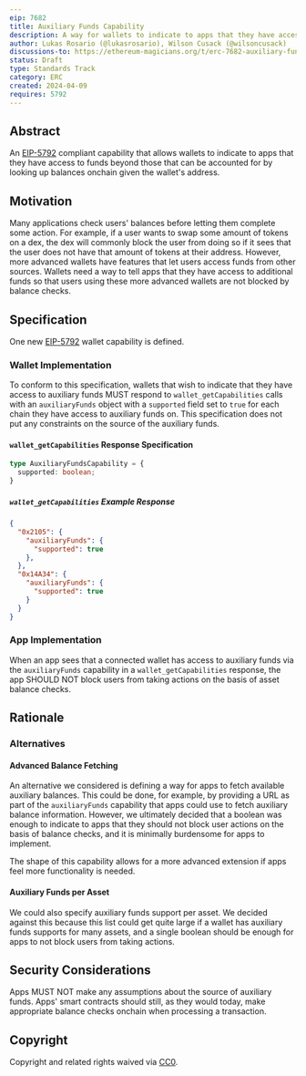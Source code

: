 ```yaml
---
eip: 7682
title: Auxiliary Funds Capability
description: A way for wallets to indicate to apps that they have access to additional funds
author: Lukas Rosario (@lukasrosario), Wilson Cusack (@wilsoncusack)
discussions-to: https://ethereum-magicians.org/t/erc-7682-auxiliary-funds-capability/19599
status: Draft
type: Standards Track
category: ERC
created: 2024-04-09
requires: 5792
---
```


## Abstract

An [EIP-5792](./eip-5792.md) compliant capability that allows wallets to indicate to apps that they have access to funds beyond those that can be accounted for by looking up balances onchain given the wallet's address.

## Motivation

Many applications check users' balances before letting them complete some action. For example, if a user wants to swap some amount of tokens on a dex, the dex will commonly block the user from doing so if it sees that the user does not have that amount of tokens at their address. However, more advanced wallets have features that let users access funds from other sources. Wallets need a way to tell apps that they have access to additional funds so that users using these more advanced wallets are not blocked by balance checks.

## Specification

One new [EIP-5792](./eip-5792.md) wallet capability is defined.

### Wallet Implementation

To conform to this specification, wallets that wish to indicate that they have access to auxiliary funds MUST respond to `wallet_getCapabilities` calls with an `auxiliaryFunds` object with a `supported` field set to `true` for each chain they have access to auxiliary funds on. This specification does not put any constraints on the source of the auxiliary funds.

#### `wallet_getCapabilities` Response Specification

```typescript
type AuxiliaryFundsCapability = {
  supported: boolean;
}
```

##### `wallet_getCapabilities` Example Response

```json
{
  "0x2105": {
    "auxiliaryFunds": {
      "supported": true
    },
  },
  "0x14A34": {
    "auxiliaryFunds": {
      "supported": true
    }
  }
}
```

### App Implementation

When an app sees that a connected wallet has access to auxiliary funds via the `auxiliaryFunds` capability in a `wallet_getCapabilities` response, the app SHOULD NOT block users from taking actions on the basis of asset balance checks.

## Rationale

### Alternatives

#### Advanced Balance Fetching

An alternative we considered is defining a way for apps to fetch available auxiliary balances. This could be done, for example, by providing a URL as part of the `auxiliaryFunds` capability that apps could use to fetch auxiliary balance information. However, we ultimately decided that a boolean was enough to indicate to apps that they should not block user actions on the basis of balance checks, and it is minimally burdensome for apps to implement.

The shape of this capability allows for a more advanced extension if apps feel more functionality is needed.

#### Auxiliary Funds per Asset

We could also specify auxiliary funds support per asset. We decided against this because this list could get quite large if a wallet has auxiliary funds supports for many assets, and a single boolean should be enough for apps to not block users from taking actions.

## Security Considerations

Apps MUST NOT make any assumptions about the source of auxiliary funds. Apps' smart contracts should still, as they would today, make appropriate balance checks onchain when processing a transaction.

## Copyright

Copyright and related rights waived via [CC0](../LICENSE.md).
